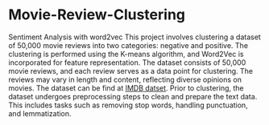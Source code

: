 # Movie-Review-Clustering
Sentiment Analysis with word2vec
This project involves clustering a dataset of 50,000 movie reviews into two categories: negative and positive. The clustering is performed using the K-means algorithm, and Word2Vec is incorporated for feature representation.
The dataset consists of 50,000 movie reviews, and each review serves as a data point for clustering. The reviews may vary in length and content, reflecting diverse opinions on movies. The dataset can be find at [IMDB datset](https://www.kaggle.com/datasets/lakshmi25npathi/imdb-dataset-of-50k-movie-reviews?resource=download).
Prior to clustering, the dataset undergoes preprocessing steps to clean and prepare the text data. This includes tasks such as removing stop words, handling punctuation, and lemmatization.
